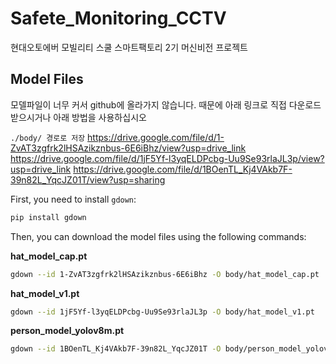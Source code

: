 # Safete_Monitoring_CCTV
현대오토에버 모빌리티 스쿨 스마트팩토리 2기 머신비전 프로젝트

## Model Files

모델파일이 너무 커서 github에 올라가지 않습니다. 때문에 아래 링크로 직접 다운로드 받으시거나 아래 방법을 사용하십시오

`./body/ 경로로 저장`
https://drive.google.com/file/d/1-ZvAT3zgfrk2lHSAzikznbus-6E6iBhz/view?usp=drive_link
https://drive.google.com/file/d/1jF5Yf-l3yqELDPcbg-Uu9Se93rlaJL3p/view?usp=drive_link
https://drive.google.com/file/d/1BOenTL_Kj4VAkb7F-39n82L_YqcJZ01T/view?usp=sharing


First, you need to install `gdown`:
```bash
pip install gdown
```

Then, you can download the model files using the following commands:

**hat_model_cap.pt**
```bash
gdown --id 1-ZvAT3zgfrk2lHSAzikznbus-6E6iBhz -O body/hat_model_cap.pt
```

**hat_model_v1.pt**
```bash
gdown --id 1jF5Yf-l3yqELDPcbg-Uu9Se93rlaJL3p -O body/hat_model_v1.pt
```

**person_model_yolov8m.pt**
```bash
gdown --id 1BOenTL_Kj4VAkb7F-39n82L_YqcJZ01T -O body/person_model_yolov8m.pt
```